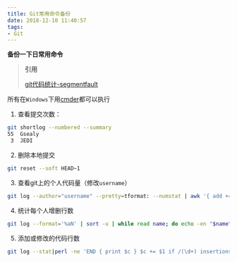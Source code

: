 ```yaml
---
title: Git常用命令备份
date: 2018-12-10 11:40:57
tags:
- Git
---
```


**备份一下日常用命令**

> **引用**
>
> [git代码统计-segmentfault](https://segmentfault.com/a/1190000008542123)

所有在`Windows`下用[cmder](http://cmder.net/)都可以执行

1. 查看提交次数：

```bash
git shortlog --numbered --summary
55  Gsealy
 3  JEDI
```
2. 删除本地提交

```bash
git reset --soft HEAD~1
```

3. 查看git上的个人代码量（修改`username`）

```bash
git log --author="username" --pretty=tformat: --numstat | awk '{ add += $1; subs += $2; loc += $1 - $2 } END { printf "added lines: %s, removed lines: %s, total lines: %s\n", add, subs, loc }' -
```

4. 统计每个人增删行数

```bash
git log --format='%aN' | sort -u | while read name; do echo -en "$name\t"; git log --author="$name" --pretty=tformat: --numstat | awk '{ add += $1; subs += $2; loc += $1 - $2 } END { printf "added lines: %s, removed lines: %s, total lines: %s\n", add, subs, loc }' -; done
```

5. 添加或修改的代码行数

```bash
git log --stat|perl -ne 'END { print $c } $c += $1 if /(\d+) insertions/'
```

